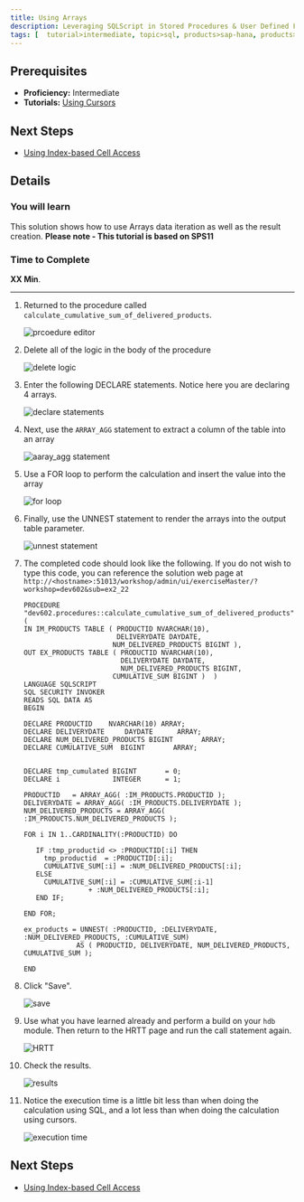 ```yaml
---
title: Using Arrays
description: Leveraging SQLScript in Stored Procedures & User Defined Functions
tags: [  tutorial>intermediate, topic>sql, products>sap-hana, products>sap-hana\,-express-edition ]
---
```

## Prerequisites  
 - **Proficiency:** Intermediate
 - **Tutorials:** [Using Cursors](http://www.sap.com/developer/tutorials/xsa-sqlscript-usingarrays.html)

## Next Steps
 - [Using Index-based Cell Access](http://www.sap.com/developer/tutorials/xsa-sqlscript-usingindexbased.html)

## Details
### You will learn  
This solution shows how to use Arrays data iteration as well as the result creation.
**Please note - This tutorial is based on SPS11**

### Time to Complete
**XX Min**.

---

1. Returned to the procedure called `calculate_cumulative_sum_of_delivered_products`.

	![prcoedure editor](1.png)

2. Delete all of the logic in the body of the procedure

	![delete logic](2.png)

3. Enter the following DECLARE statements. Notice here you are declaring 4 arrays.

	![declare statements](3.png)

4. Next, use the `ARRAY_AGG` statement to extract a column of the table into an array

	![aaray_agg statement](4.png)

5. Use a FOR loop to perform the calculation and insert the value into the array

	![for loop](5.png)

6. Finally, use the UNNEST statement to render the arrays into the output table parameter.

	![unnest statement](6.png)

7. The completed code should look like the following. If you do not wish to type this code, you can reference the solution web page at `http://<hostname>:51013/workshop/admin/ui/exerciseMaster/?workshop=dev602&sub=ex2_22`

	```
	PROCEDURE "dev602.procedures::calculate_cumulative_sum_of_delivered_products" (    IN IM_PRODUCTS TABLE ( PRODUCTID NVARCHAR(10),                             DELIVERYDATE DAYDATE,                          NUM_DELIVERED_PRODUCTS BIGINT ),    OUT EX_PRODUCTS TABLE ( PRODUCTID NVARCHAR(10),                            DELIVERYDATE DAYDATE,                            NUM_DELIVERED_PRODUCTS BIGINT,                          CUMULATIVE_SUM BIGINT )  )   LANGUAGE SQLSCRIPT   SQL SECURITY INVOKER   READS SQL DATA AS	BEGIN    DECLARE PRODUCTID    NVARCHAR(10) ARRAY;    DECLARE DELIVERYDATE     DAYDATE      ARRAY;    DECLARE NUM_DELIVERED_PRODUCTS BIGINT       ARRAY;    DECLARE CUMULATIVE_SUM  BIGINT       ARRAY;    DECLARE tmp_cumulated BIGINT       = 0;    DECLARE i             INTEGER      = 1;    PRODUCTID   = ARRAY_AGG( :IM_PRODUCTS.PRODUCTID );    DELIVERYDATE = ARRAY_AGG( :IM_PRODUCTS.DELIVERYDATE );    NUM_DELIVERED_PRODUCTS = ARRAY_AGG( :IM_PRODUCTS.NUM_DELIVERED_PRODUCTS );    FOR i IN 1..CARDINALITY(:PRODUCTID) DO       IF :tmp_productid <> :PRODUCTID[:i] THEN         tmp_productid  = :PRODUCTID[:i];         CUMULATIVE_SUM[:i] = :NUM_DELIVERED_PRODUCTS[:i];       ELSE         CUMULATIVE_SUM[:i] = :CUMULATIVE_SUM[:i-1]                    + :NUM_DELIVERED_PRODUCTS[:i];       END IF;    END FOR;    ex_products = UNNEST( :PRODUCTID, :DELIVERYDATE, :NUM_DELIVERED_PRODUCTS, :CUMULATIVE_SUM)                 AS ( PRODUCTID, DELIVERYDATE, NUM_DELIVERED_PRODUCTS, CUMULATIVE_SUM );	END
	```

8. Click "Save".

	![save](8.png)

9. Use what you have learned already and perform a build on your `hdb` module. Then return to the HRTT page and run the call statement again.

	![HRTT](9.png)

10. Check the results.

	![results](10.png)

11. Notice the execution time is a little bit less than when doing the calculation using SQL, and a lot less than when doing the calculation using cursors.

	![execution time](11.png)


## Next Steps
 - [Using Index-based Cell Access](http://www.sap.com/developer/tutorials/xsa-sqlscript-usingindexbased.html)
